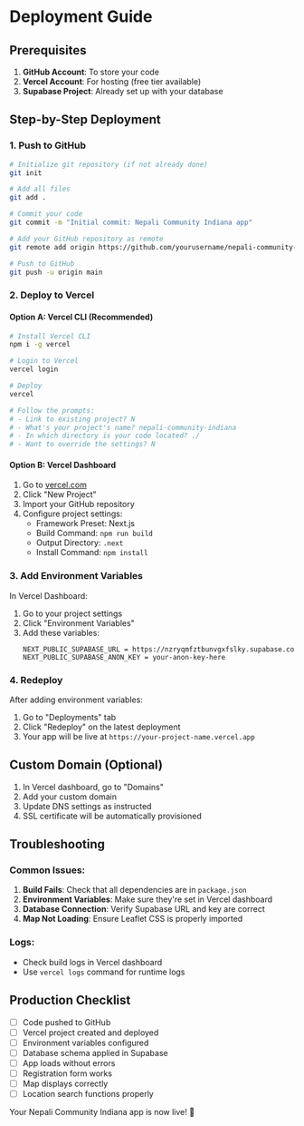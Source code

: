 # Deployment Guide

## Prerequisites

1. **GitHub Account**: To store your code
2. **Vercel Account**: For hosting (free tier available)
3. **Supabase Project**: Already set up with your database

## Step-by-Step Deployment

### 1. Push to GitHub

```bash
# Initialize git repository (if not already done)
git init

# Add all files
git add .

# Commit your code
git commit -m "Initial commit: Nepali Community Indiana app"

# Add your GitHub repository as remote
git remote add origin https://github.com/yourusername/nepali-community-indiana.git

# Push to GitHub
git push -u origin main
```

### 2. Deploy to Vercel

#### Option A: Vercel CLI (Recommended)
```bash
# Install Vercel CLI
npm i -g vercel

# Login to Vercel
vercel login

# Deploy
vercel

# Follow the prompts:
# - Link to existing project? N
# - What's your project's name? nepali-community-indiana
# - In which directory is your code located? ./
# - Want to override the settings? N
```

#### Option B: Vercel Dashboard
1. Go to [vercel.com](https://vercel.com)
2. Click "New Project"
3. Import your GitHub repository
4. Configure project settings:
   - Framework Preset: Next.js
   - Build Command: `npm run build`
   - Output Directory: `.next`
   - Install Command: `npm install`

### 3. Add Environment Variables

In Vercel Dashboard:
1. Go to your project settings
2. Click "Environment Variables"
3. Add these variables:
   ```
   NEXT_PUBLIC_SUPABASE_URL = https://nzryqmfztbunvgxfslky.supabase.co
   NEXT_PUBLIC_SUPABASE_ANON_KEY = your-anon-key-here
   ```

### 4. Redeploy

After adding environment variables:
1. Go to "Deployments" tab
2. Click "Redeploy" on the latest deployment
3. Your app will be live at `https://your-project-name.vercel.app`

## Custom Domain (Optional)

1. In Vercel dashboard, go to "Domains"
2. Add your custom domain
3. Update DNS settings as instructed
4. SSL certificate will be automatically provisioned

## Troubleshooting

### Common Issues:

1. **Build Fails**: Check that all dependencies are in `package.json`
2. **Environment Variables**: Make sure they're set in Vercel dashboard
3. **Database Connection**: Verify Supabase URL and key are correct
4. **Map Not Loading**: Ensure Leaflet CSS is properly imported

### Logs:
- Check build logs in Vercel dashboard
- Use `vercel logs` command for runtime logs

## Production Checklist

- [ ] Code pushed to GitHub
- [ ] Vercel project created and deployed
- [ ] Environment variables configured
- [ ] Database schema applied in Supabase
- [ ] App loads without errors
- [ ] Registration form works
- [ ] Map displays correctly
- [ ] Location search functions properly

Your Nepali Community Indiana app is now live! 🎉